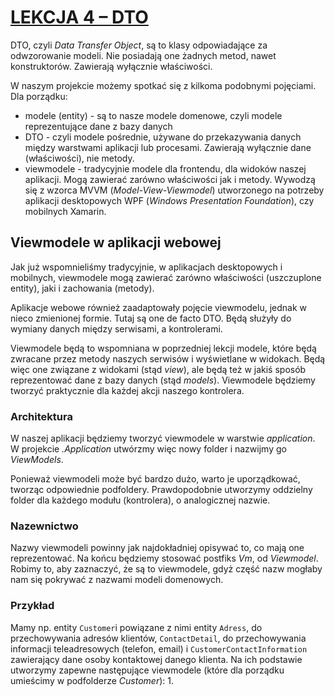 # [LEKCJA 4 – DTO](https://kurs.szkoladotneta.pl/zostan-programista-asp-net/tydzien-8-od-widoku-do-modelu/lekcja-4-dto/)
DTO, czyli _Data Transfer Object_, są to klasy odpowiadające za odwzorowanie modeli. Nie posiadają one żadnych metod, nawet konstruktorów. Zawierają wyłącznie właściwości.

W naszym projekcie możemy spotkać się z kilkoma podobnymi pojęciami. Dla porządku:
* modele (entity) - są to nasze modele domenowe, czyli modele reprezentujące dane z bazy danych
* DTO - czyli modele pośrednie, używane do przekazywania danych między warstwami aplikacji lub procesami. Zawierają wyłącznie dane (właściwości), nie metody.
* viewmodele - tradycyjnie modele dla frontendu, dla widoków naszej aplikacji. Mogą zawierać zarówno właściwości jak i metody. Wywodzą się z wzorca MVVM (_Model-View-Viewmodel_) utworzonego na potrzeby aplikacji desktopowych WPF (_Windows Presentation Foundation_), czy mobilnych Xamarin.

## Viewmodele w aplikacji webowej
Jak już wspomnieliśmy tradycyjnie, w aplikacjach desktopowych i mobilnych, viewmodele mogą zawierać zarówno właściwości (uszczuplone entity), jaki i zachowania (metody).

Aplikacje webowe również zaadaptowały pojęcie viewmodelu, jednak w nieco zmienionej formie. Tutaj są one de facto DTO. Będą służyły do wymiany danych między serwisami, a kontrolerami.

Viewmodele będą to wspomniana w poprzedniej lekcji modele, które będą zwracane przez metody naszych serwisów i wyświetlane w widokach. Będą więc one związane z widokami (stąd _view_), ale będą też w jakiś sposób reprezentować dane z bazy danych (stąd _models_). Viewmodele będziemy tworzyć praktycznie dla każdej akcji naszego kontrolera.
### Architektura
W naszej aplikacji będziemy tworzyć viewmodele w warstwie _application_. W projekcie _.Application_ utwórzmy więc nowy folder i nazwijmy go _ViewModels_.

Ponieważ viewmodeli może być bardzo dużo, warto je uporządkować, tworząc odpowiednie podfoldery. Prawdopodobnie utworzymy oddzielny folder dla każdego modułu (kontrolera), o analogicznej nazwie.
### Nazewnictwo
Nazwy viewmodeli powinny jak najdokładniej opisywać to, co mają one reprezentować. Na końcu będziemy stosować postfiks _Vm_, od _Viewmodel_. Robimy to, aby zaznaczyć, że są to viewmodele, gdyż część nazw mogłaby nam się pokrywać z nazwami modeli domenowych.
### Przykład
Mamy np. entity `Customer`i powiązane z nimi entity `Adress`, do przechowywania adresów klientów, `ContactDetail`, do przechowywania informacji teleadresowych (telefon, email) i `CustomerContactInformation` zawierający dane osoby kontaktowej danego klienta. Na ich podstawie utworzymy zapewne następujące viewmodele (które dla porządku umieścimy w podfolderze _Customer_):
1. 